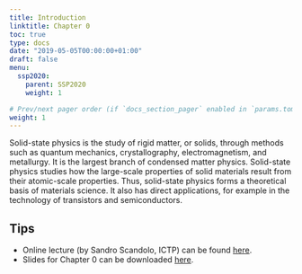 ```yaml
---
title: Introduction
linktitle: Chapter 0
toc: true
type: docs
date: "2019-05-05T00:00:00+01:00"
draft: false
menu:
  ssp2020:
    parent: SSP2020
    weight: 1

# Prev/next pager order (if `docs_section_pager` enabled in `params.toml`)
weight: 1
---
```


Solid-state physics is the study of rigid matter, or solids, through methods such as quantum mechanics, crystallography, electromagnetism, and metallurgy. It is the largest branch of condensed matter physics. Solid-state physics studies how the large-scale properties of solid materials result from their atomic-scale properties. Thus, solid-state physics forms a theoretical basis of materials science. It also has direct applications, for example in the technology of transistors and semiconductors.

## Tips

* Online lecture (by Sandro Scandolo, ICTP) can be found [here](https://www.bilibili.com/video/av47845416?p=1).
* Slides for Chapter 0 can be downloaded [here](/courses/ssp2020/SlidesC0.pdf).

